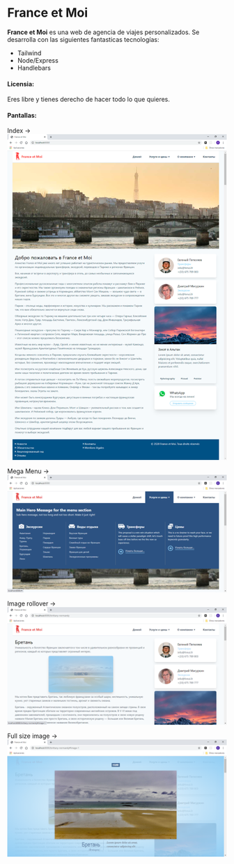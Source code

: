 # France et Moi

**France et Moi** es una web de agencia de viajes personalizados. Se desarrolla con las siguientes fantasticas tecnologías:

* Tailwind
* Node/Express
* Handlebars

#### Licensia:

Eres libre y tienes derecho de hacer todo lo que quieres.

#### Pantallas:

Index ->
![Index](screenshots/index.png "Index")

Mega Menu ->
![Mega Menu](screenshots/mega_menu.png "Mega Menu")

Image rollover ->
![Image rollover](screenshots/image_rollover.png "Image rollover")

Full size image ->
![Full size image](screenshots/full_size_image.png "Full size image")